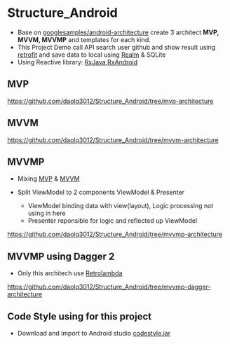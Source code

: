 # Structure_Android
- Base on [googlesamples/android-architecture](https://github.com/googlesamples/android-architecture)
create 3 architect **MVP, MVVM, MVVMP** and templates for each kind.
- This Project Demo call API search user github and show result using [retrofit](https://github.com/square/retrofit) and save data to local using [Realm](https://github.com/realm/realm-java) & SQLite
- Using Reactive library: [RxJava](https://github.com/ReactiveX/RxJava),[RxAndroid](https://github.com/ReactiveX/RxAndroid)

## MVP
https://github.com/daolq3012/Structure_Android/tree/mvp-architecture
## MVVM
https://github.com/daolq3012/Structure_Android/tree/mvvm-architecture
## MVVMP
- Mixing [MVP](https://github.com/daolq3012/Structure_Android/tree/mvp-architecture) & [MVVM](https://github.com/daolq3012/Structure_Android/tree/mvvm-architecture)

- Split ViewModel to 2 components ViewModel & Presenter
  * ViewModel binding data with view(layout), Logic processing not using in here
  * Presenter reponsible for logic and reflected up ViewModel
  
https://github.com/daolq3012/Structure_Android/tree/mvvmp-architecture
  
## MVVMP using Dagger 2
- Only this architech use [Retrolambda](https://github.com/evant/gradle-retrolambda)

https://github.com/daolq3012/Structure_Android/tree/mvvmp-dagger-architecture


## Code Style using for this project
- Download and import to Android studio [codestyle.jar](https://github.com/daolq3012/Structure_Android/blob/master/codestyle/codestyle.jar?raw=true)
